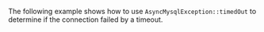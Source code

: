 The following example shows how to use `AsyncMysqlException::timedOut` to determine if the connection failed by a timeout.
